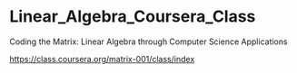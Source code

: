 Linear_Algebra_Coursera_Class
=============================

Coding the Matrix: Linear Algebra through Computer Science Applications 

https://class.coursera.org/matrix-001/class/index

